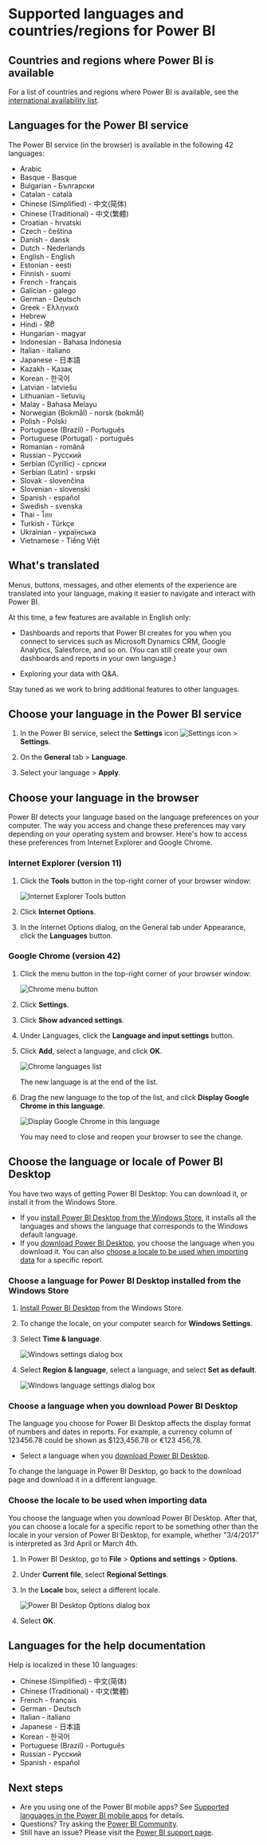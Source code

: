 <properties 
   pageTitle="Supported languages and countries/regions for Power BI"
   description="See the lists of supported languages and countries/regions for the Power BI service, Power BI Desktop, and Power BI documentation."
   services="powerbi" 
   documentationCenter="" 
   authors="maggiesMSFT" 
   manager="erikre" 
   backup=""
   editor=""
   tags=""
   qualityFocus="no"
   qualityDate=""/>
 
<tags
   ms.service="powerbi"
   ms.devlang="NA"
   ms.topic="get-started-article"
   ms.tgt_pltfrm="NA"
   ms.workload="powerbi"
   ms.date="10/11/2017"
   ms.author="maggies"/>
# Supported languages and countries/regions for Power BI

## Countries and regions where Power BI is available
For a list of countries and regions where Power BI is available, see the [international availability list](https://products.office.com/business/international-availability). 

## Languages for the Power BI service
The Power BI service (in the browser) is available in the following 42 languages:

-   Arabic
-   Basque - Basque
-   Bulgarian - Български
-   Catalan - català
-   Chinese (Simplified) - 中文(简体)
-   Chinese (Traditional) - 中文(繁體)
-   Croatian - hrvatski
-   Czech - čeština
-   Danish - dansk
-   Dutch - Nederlands
-   English - English
-   Estonian - eesti
-   Finnish - suomi
-   French - français
-   Galician - galego
-   German - Deutsch
-   Greek - Ελληνικά
-   Hebrew
-   Hindi - हिंदी
-   Hungarian - magyar
-   Indonesian - Bahasa Indonesia
-   Italian - italiano
-   Japanese - 日本語
-   Kazakh - Қазақ
-   Korean - 한국어
-   Latvian - latviešu
-   Lithuanian - lietuvių
-   Malay - Bahasa Melayu
-   Norwegian (Bokmål) - norsk (bokmål)
-   Polish - Polski
-   Portuguese (Brazil) - Português
-   Portuguese (Portugal) - português
-   Romanian - română
-   Russian - Русский
-   Serbian (Cyrillic) - српски
-   Serbian (Latin) - srpski
-   Slovak - slovenčina
-   Slovenian - slovenski
-   Spanish - español
-   Swedish - svenska
-   Thai - ไทย
-   Turkish - Türkçe
-   Ukrainian - українська
-   Vietnamese - Tiếng Việt

## What's translated

Menus, buttons, messages, and other elements of the experience are translated into your language, making it easier to navigate and interact with Power BI.

At this time, a few features are available in English only:

-   Dashboards and reports that Power BI creates for you when you connect to services such as Microsoft Dynamics CRM, Google Analytics, Salesforce, and so on. (You can still create your own dashboards and reports in your own language.)

-   Exploring your data with Q&A.

Stay tuned as we work to bring additional features to other languages. 

## Choose your language in the Power BI service

1. In the Power BI service, select the **Settings** icon ![Settings icon](media/powerbi-supported-languages/pbi_settings_icon.png) > **Settings**.

2. On the **General** tab > **Language**.

3. Select your language > **Apply**.

## Choose your language in the browser

Power BI detects your language based on the language preferences on your computer. The way you access and change these preferences may vary depending on your operating system and browser. Here's how to access these preferences from Internet Explorer and Google Chrome.

### Internet Explorer (version 11)

1.  Click the **Tools** button in the top-right corner of your browser window:

    ![Internet Explorer Tools button](media/powerbi-supported-languages/languages1.png)

2.  Click **Internet Options**.

3.  In the Internet Options dialog, on the General tab under Appearance, click the **Languages** button.

### Google Chrome (version 42)

1.  Click the menu button in the top-right corner of your browser window:

    ![Chrome menu button](media/powerbi-supported-languages/languages2.png)

2.  Click **Settings**.

3.  Click **Show advanced settings**.

4.  Under Languages, click the **Language and input settings** button.

5.  Click **Add**, select a language, and click **OK**.

    ![Chrome languages list](media/powerbi-supported-languages/pbi_langs_enus.png)

    The new language is at the end of the list. 

6.  Drag the new language to the top of the list, and click **Display Google Chrome in this language**.

    ![Display Google Chrome in this language](media/powerbi-supported-languages/pbi_langs_eses.png)

    You may need to close and reopen your browser to see the change.

## Choose the language or locale of Power BI Desktop

You have two ways of getting Power BI Desktop: You can download it, or install it from the Windows Store.

- If you [install Power BI Desktop from the Windows Store](#install-power-bi-desktop-from-the-windows-store), it installs all the languages and shows the language that corresponds to the Windows default language.
- If you [download Power BI Desktop](#download-power-bi-desktop), you choose the language when you download it. You can also [choose a locale to be used when importing data](#choose-the-locale-to-be-used-when-importing-data) for a specific report. 

### Choose a language for Power BI Desktop installed from the Windows Store

1.  [Install Power BI Desktop](http://aka.ms/pbidesktopstore) from the Windows Store.
2. To change the locale, on your computer search for **Windows Settings**. 
3. Select **Time & language**.

     ![Windows settings dialog box](media/powerbi-supported-languages/power-bi-service-windows-settings.png)
    
1. Select **Region & language**, select a language, and select **Set as default**.

     ![Windows language settings dialog box](media/powerbi-supported-languages/power-bi-service-language-settings.png)

### Choose a language when you download Power BI Desktop

The language you choose for Power BI Desktop affects the display format of numbers and dates in reports. For example, a currency column of 123456.78 could be shown as $123,456.78 or €123 456,78.

- Select a language when you [download Power BI Desktop](https://powerbi.microsoft.com/desktop). 

To change the language in Power BI Desktop, go back to the download page and download it in a different language.

### Choose the locale to be used when importing data

You choose the language when you download Power BI Desktop. After that, you can choose a locale for a specific report to be something other than the locale in your version of Power BI Desktop, for example, whether "3/4/2017" is interpreted as 3rd April or March 4th. 

1.  In Power BI Desktop, go to **File** > **Options and settings** > **Options**.
2.  Under **Current file**, select **Regional Settings**.
3.  In the **Locale** box, select a different locale. 

    ![Power BI Desktop Options dialog box](media/powerbi-supported-languages/pbi_supptdlangs_locale.png)

4.  Select **OK**.

## Languages for the help documentation

Help is localized in these 10 languages: 

-   Chinese (Simplified) - 中文(简体)
-   Chinese (Traditional) - 中文(繁體)
-   French - français
-   German - Deutsch
-   Italian - italiano
-   Japanese - 日本語
-   Korean - 한국어
-   Portuguese (Brazil) - Português
-   Russian - Русский
-   Spanish - español

## Next steps 
* Are you using one of the Power BI mobile apps? See [Supported languages in the Power BI mobile apps](powerbi-mobile-supported-languages.md) for details.
* Questions? Try asking the [Power BI Community](http://community.powerbi.com/).
* Still have an issue? Please visit the [Power BI support page](https://powerbi.microsoft.com/support/).


